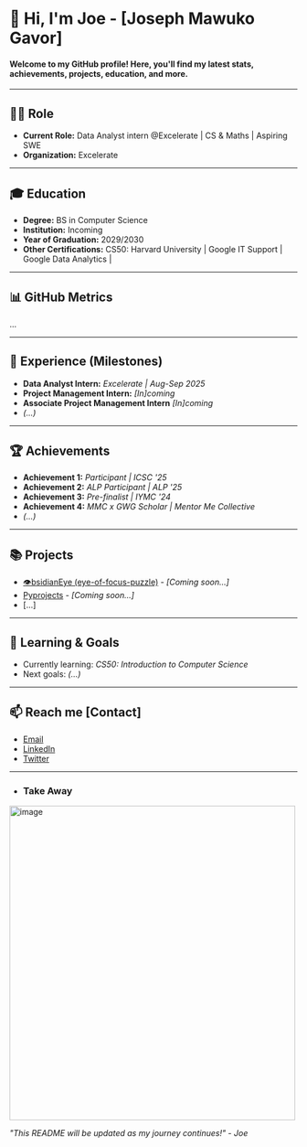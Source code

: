 # 👋 Hi, I'm Joe - [Joseph Mawuko Gavor]

#### Welcome to my GitHub profile! Here, you'll find my latest stats, achievements, projects, education, and more.

---

## 👨‍💻 Role

- **Current Role:** Data Analyst intern @Excelerate | CS & Maths | Aspiring SWE
- **Organization:** Excelerate

---

## 🎓 Education

- **Degree:** BS in Computer Science
- **Institution:** Incoming
- **Year of Graduation:** 2029/2030
- **Other Certifications:** CS50: Harvard University | Google IT Support | Google Data Analytics |

---

## 📊 GitHub Metrics

<!--START_SECTION:metrics-->
...
<!--END_SECTION:metrics-->

---

## 🚀 Experience (Milestones)

- **Data Analyst Intern:** _Excelerate | Aug-Sep 2025_
- **Project Management Intern:** _[In]coming_
- **Associate Project Management Intern** _[In]coming_
- *(...)*

---

## 🏆 Achievements

- **Achievement 1:** _Participant | ICSC '25_
- **Achievement 2:** _ALP Participant | ALP '25_
- **Achievement 3:** _Pre-finalist | IYMC '24_
- **Achievement 4:** _MMC x GWG Scholar | Mentor Me Collective_
- *(...)*

---

## 📚 Projects

- [👁bsidianEye (eye-of-focus-puzzle)](#) - _[Coming soon...]_
- [Pyprojects](#) - _[Coming soon...]_
- [...]

---

## 🌱 Learning & Goals

- Currently learning: _CS50: Introduction to Computer Science_
- Next goals: _(...)_

---

## 📫 Reach me [Contact]

- [Email](mailto:josephgavor100@email.com)
- [LinkedIn](https://linkedin.com/in/joseph-gavor100)
- [Twitter](https://twitter.com/joe.dev100)

---
- ### Take Away

<img width="500" height="550" alt="image" src="https://github.com/user-attachments/assets/c61c9ba6-a03a-4622-90c6-3328211c5a87" />


_"This README will be updated as my journey continues!" - Joe_
